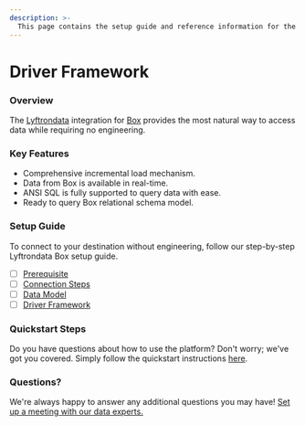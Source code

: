 ```yaml
---
description: >-
  This page contains the setup guide and reference information for the Box source connector.
---
```


# Driver Framework

### Overview

The [Lyftrondata](https://www.lyftrondata.com/) integration for [Box](None) provides the most natural way to access data while requiring no engineering.

### Key Features

* Comprehensive incremental load mechanism.
* Data from Box is available in real-time.&#x20;
* ANSI SQL is fully supported to query data with ease.
* Ready to query Box relational schema model.

### Setup Guide

To connect to your destination without engineering, follow our step-by-step Lyftrondata Box setup guide.

* [ ] [Prerequisite](../prerequisite.md)
* [ ] [Connection Steps](../connection-steps.md)
* [ ] [Data Model](../data-model/erd.md)
* [ ] [Driver Framework](../driver-framework/)

### Quickstart Steps

Do you have questions about how to use the platform? Don't worry; we've got you covered. Simply follow the quickstart instructions [here](../driver-framework/README.md).

### Questions? <a href="#questions" id="questions"></a>

We're always happy to answer any additional questions you may have! [Set up a meeting with our data experts.](https://www.lyftrondata.com/book-a-meeting/)


